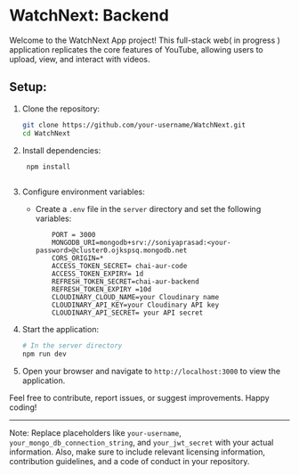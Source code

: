 
# WatchNext: Backend

Welcome to the WatchNext App project! This full-stack web( in progress ) application replicates the core features of YouTube, allowing users to upload, view, and interact with videos.


## Setup:

1. Clone the repository:

   ```bash
   git clone https://github.com/your-username/WatchNext.git
   cd WatchNext
   ```

2. Install dependencies:

   ```bash
    npm install
  
   ```

3. Configure environment variables:

   - Create a `.env` file in the `server` directory and set the following variables:

     ```
         PORT = 3000
         MONGODB_URI=mongodb+srv://soniyaprasad:<your-password>@cluster0.ojkspsq.mongodb.net
         CORS_ORIGIN=*
         ACCESS_TOKEN_SECRET= chai-aur-code
         ACCESS_TOKEN_EXPIRY= 1d
         REFRESH_TOKEN_SECRET=chai-aur-backend
         REFRESH_TOKEN_EXPIRY =10d
         CLOUDINARY_CLOUD_NAME=your Cloudinary name
         CLOUDINARY_API_KEY=your Cloudinary API key
         CLOUDINARY_API_SECRET= your API secret
     ```

4. Start the application:

   ```bash
   # In the server directory
   npm run dev

   ```

5. Open your browser and navigate to `http://localhost:3000` to view the application.

Feel free to contribute, report issues, or suggest improvements. Happy coding!

---

Note: Replace placeholders like `your-username`, `your_mongo_db_connection_string`, and `your_jwt_secret` with your actual information. Also, make sure to include relevant licensing information, contribution guidelines, and a code of conduct in your repository.
